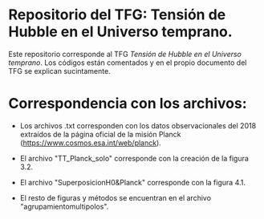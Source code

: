 # Repositorio del TFG: Tensión de Hubble en el Universo temprano.
Este repositorio corresponde al TFG _Tensión de Hubble en el Universo temprano_. Los códigos están comentados y en el propio documento del TFG se explican sucintamente.

# Correspondencia con los archivos:
- Los archivos .txt corresponden con los datos observacionales del 2018 extraídos de la página oficial de la misión Planck (https://www.cosmos.esa.int/web/planck).

- El archivo "TT_Planck_solo" corresponde con la creación de la figura 3.2.

- El archivo "SuperposicionH0&Planck" corresponde con la figura 4.1.

- El resto de figuras y métodos se encuentran en el archivo "agrupamientomultipolos".
